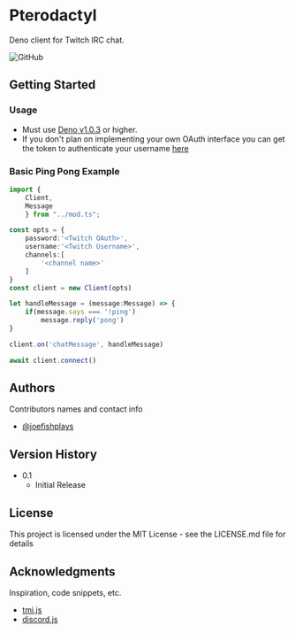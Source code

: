 # Pterodactyl

Deno client for Twitch IRC chat.

![GitHub](https://img.shields.io/github/license/JoeKalb/pterodactyl)
## Getting Started

### Usage

* Must use [Deno v1.0.3](https://github.com/denoland/deno/releases/tag/v1.0.3) or higher.
* If you don't plan on implementing your own OAuth interface you can get the token to authenticate your username [here](https://twitchapps.com/tmi/)

### Basic Ping Pong Example

```typescript
import { 
    Client,
    Message
    } from "../mod.ts";

const opts = {
    password:'<Twitch OAuth>',
    username:'<Twitch Username>',
    channels:[
        '<channel name>'
    ]
}
const client = new Client(opts)

let handleMessage = (message:Message) => {
    if(message.says === '!ping')
        message.reply('pong')
}

client.on('chatMessage', handleMessage)

await client.connect()
```

## Authors

Contributors names and contact info

* [@joefishplays](https://twitter.com/joefishplays)

## Version History

* 0.1
    * Initial Release

## License

This project is licensed under the MIT License - see the LICENSE.md file for details

## Acknowledgments

Inspiration, code snippets, etc.
* [tmi.js](https://github.com/tmijs/tmi.js)
* [discord.js](https://discord.js.org/#/)